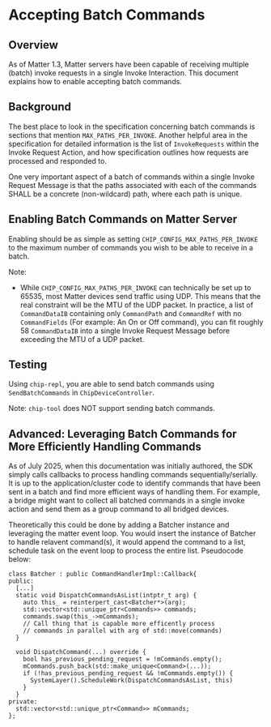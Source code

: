# Accepting Batch Commands

## Overview

As of Matter 1.3, Matter servers have been capable of receiving multiple (batch) invoke requests
in a single Invoke Interaction. This document explains how to enable accepting batch commands.

## Background

The best place to look in the specification concerning batch commands is sections that mention `MAX_PATHS_PER_INVOKE`.
Another helpful area in the specification for detailed information is the list of `InvokeRequests` within the Invoke Request Action,
and how specification outlines how requests are processed and responded to.

One very important aspect of a batch of commands within a single Invoke Request Message is that the paths associated
with each of the commands SHALL be a concrete (non-wildcard) path, where each path is unique.

## Enabling Batch Commands on Matter Server

Enabling should be as simple as setting `CHIP_CONFIG_MAX_PATHS_PER_INVOKE` to the maximum number of commands you wish to be able to receive in a batch.

Note:
* While `CHIP_CONFIG_MAX_PATHS_PER_INVOKE` can technically be set up to 65535, most Matter devices send traffic
  using UDP. This means that the real constraint will be the MTU of the UDP packet. In practice,
  a list of `CommandDataIB` containing only `CommandPath` and `CommandRef` with no `CommandFields` (For example: An On or Off command),
  you can fit roughly 58 `CommandDataIB` into a single Invoke Request Message before exceeding the MTU of a UDP packet.

## Testing

Using `chip-repl`, you are able to send batch commands using `SendBatchCommands` in `ChipDeviceController`.

Note: `chip-tool` does NOT support sending batch commands.

## Advanced: Leveraging Batch Commands for More Efficiently Handling Commands

As of July 2025, when this documentation was initially authored, the SDK simply calls callbacks to process
handling commands sequentially/serially. It is up to the application/cluster code to identify commands that have been
sent in a batch and find more efficient ways of handling them. For example, a bridge might want to collect
all batched commands in a single invoke action and send them as a group command to all bridged devices.

Theoretically this could be done by adding a Batcher instance and leveraging the matter event loop. You would insert
the instance of Batcher to handle relavent command(s), it would append the command to a list, schedule task on the event
loop to process the entire list. Pseudocode below:
```
class Batcher : public CommandHandlerImpl::Callback{
public:
  [...]
  static void DispatchCommandsAsList(intptr_t arg) {
    auto this_ = reinterpert_cast<Batcher*>(arg);
    std::vector<std::unique_ptr<Commands>> commands;
    commands.swap(this_->mCommands);
    // Call thing that is capable more efficently process
    // commands in parallel with arg of std::move(commands)
  }

  void DispatchCommand(...) override {
    bool has_previous_pending_request = !mCommands.empty();
    mCommands.push_back(std::make_unique<Command>(...));
    if (!has_previous_pending_request && !mCommands.empty()) {
      SystemLayer().ScheduleWork(DispatchCommandsAsList, this)
    }
  }
private:
  std::vector<std::unique_ptr<Command>> mCommands;
};
```